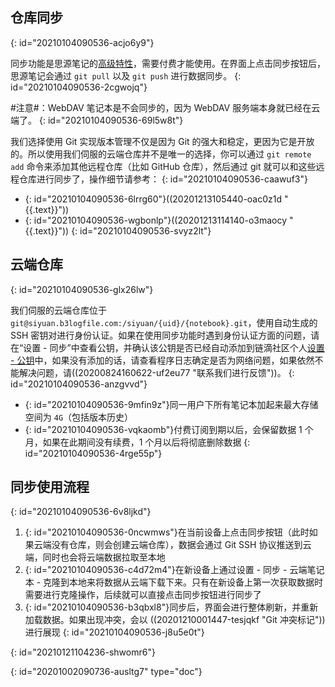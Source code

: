 ## 仓库同步
{: id="20210104090536-acjo6y9"}

同步功能是思源笔记的[高级特性](https://github.com/siyuan-note/siyuan/projects/1)，需要付费才能使用。在界面上点击同步按钮后，思源笔记会通过 `git pull` 以及 `git push` 进行数据同步。
{: id="20210104090536-2cgwojq"}

#注意#：WebDAV 笔记本是不会同步的，因为 WebDAV 服务端本身就已经在云端了。
{: id="20210104090536-69l5w8t"}

我们选择使用 Git 实现版本管理不仅是因为 Git 的强大和稳定，更因为它是开放的。所以使用我们伺服的云端仓库并不是唯一的选择，你可以通过 `git remote add` 命令来添加其他远程仓库（比如 GitHub 仓库），然后通过 git 就可以和这些远程仓库进行同步了，操作细节请参考：
{: id="20210104090536-caawuf3"}

* {: id="20210104090536-6lrrg60"}((20201213105440-oac0z1d "{{.text}}"))
* {: id="20210104090536-wgbonlp"}((20201213114140-o3maocy "{{.text}}"))
{: id="20210104090536-svyz2lt"}

## 云端仓库
{: id="20210104090536-glx26lw"}

我们伺服的云端仓库位于 `git@siyuan.b3logfile.com:/siyuan/{uid}/{notebook}.git`，使用自动生成的 SSH 密钥对进行身份认证。如果在使用同步功能时遇到身份认证方面的问题，请在“设置 - 同步”中查看公钥，并确认该公钥是否已经自动添加到链滴社区个人[设置 - 公钥](https://ld246.com/settings/key)中，如果没有添加的话，请查看程序日志确定是否为网络问题，如果依然不能解决问题，请((20200824160622-uf2eu77 "联系我们进行反馈"))。
{: id="20210104090536-anzgvvd"}

* {: id="20210104090536-9mfin9z"}同一用户下所有笔记本加起来最大存储空间为 `4G`（包括版本历史）
* {: id="20210104090536-vqkaomb"}付费订阅到期以后，会保留数据 1 个月，如果在此期间没有续费，1 个月以后将彻底删除数据
{: id="20210104090536-4rge55p"}

## 同步使用流程
{: id="20210104090536-6v8ljkd"}

1. {: id="20210104090536-0ncwmws"}在当前设备上点击同步按钮（此时如果云端没有仓库，则会创建云端仓库），数据会通过 Git SSH 协议推送到云端，同时也会将云端数据拉取至本地
2. {: id="20210104090536-c4d72m4"}在新设备上通过设置 - 同步 - 云端笔记本 - 克隆到本地来将数据从云端下载下来。只有在新设备上第一次获取数据时需要进行克隆操作，后续就可以直接点击同步按钮进行同步了
3. {: id="20210104090536-b3qbxl8"}同步后，界面会进行整体刷新，并重新加载数据。如果出现冲突，会以 ((20201210001447-tesjqkf "Git 冲突标记"))进行展现
{: id="20210104090536-j8u5e0t"}

{: id="20210121104236-shwomr6"}


{: id="20201002090736-ausltg7" type="doc"}
